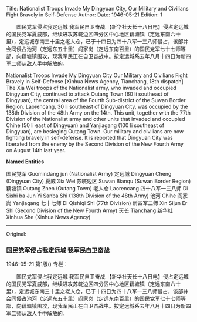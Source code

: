 Title: Nationalist Troops Invade My Dingyuan City, Our Military and Civilians Fight Bravely in Self-Defense
Author:
Date: 1946-05-21
Edition: 1

　　国民党军侵占我定远城
    我军民自卫奋战
    【新华社天长十八日电】侵占定远城的国民党军夏威部，继续进攻苏皖边区四分区中心地区藕塘镇（定远东南六十里），定远城东南三十里之老人仓，已于十四日为四十八军一三八师侵占，该部并会同侵占池河（定远东五十里）阎家岗（定远东南百里）的国民党军七十七师等部，向藕塘镇围攻，现我军民正在自卫奋战中。按定远城系去年八月十四日为新四军二师从敌人手中解放的。

Nationalist Troops Invade My Dingyuan City
Our Military and Civilians Fight Bravely in Self-Defense
[Xinhua News Agency, Tianchang, 18th dispatch] The Xia Wei troops of the Nationalist army, who invaded and occupied Dingyuan City, continued to attack Outang Town (60 li southeast of Dingyuan), the central area of the Fourth Sub-district of the Suwan Border Region. Laorencang, 30 li southeast of Dingyuan City, was occupied by the 138th Division of the 48th Army on the 14th. This unit, together with the 77th Division of the Nationalist army and other units that invaded and occupied Chihe (50 li east of Dingyuan) and Yanjiagang (100 li southeast of Dingyuan), are besieging Outang Town. Our military and civilians are now fighting bravely in self-defense. It is reported that Dingyuan City was liberated from the enemy by the Second Division of the New Fourth Army on August 14th last year.



**Named Entities**


国民党军    Guomindang jun (Nationalist Army)
定远城  Dingyuan Cheng (Dingyuan City)
夏威  Xia Wei
苏皖边区  Suwan Bianqu (Suwan Border Region)
藕塘镇  Outang Zhen (Outang Town)
老人仓  Laorencang
四十八军一三八师  Di Sishi ba Jun Yi Sanba Shi (138th Division of the 48th Army)
池河  Chihe
阎家岗  Yanjiagang
七十七师  Di Qishiqi Shi (77th Division)
新四军二师  Xin Sijun Er Shi (Second Division of the New Fourth Army)
天长  Tianchang
新华社  Xinhua She (Xinhua News Agency)


<hr /> 

Original: 


### 国民党军侵占我定远城  我军民自卫奋战

1946-05-21
第1版()
专栏：

　　国民党军侵占我定远城
    我军民自卫奋战
    【新华社天长十八日电】侵占定远城的国民党军夏威部，继续进攻苏皖边区四分区中心地区藕塘镇（定远东南六十里），定远城东南三十里之老人仓，已于十四日为四十八军一三八师侵占，该部并会同侵占池河（定远东五十里）阎家岗（定远东南百里）的国民党军七十七师等部，向藕塘镇围攻，现我军民正在自卫奋战中。按定远城系去年八月十四日为新四军二师从敌人手中解放的。
